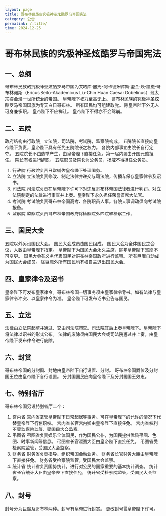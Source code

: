```yaml
--- 
layout: page
title: 哥布林民族的究极神圣炫酷罗马帝国宪法
category: 公告
permalink: /:title/
time: 2024-12-25
---
```

# 哥布林民族的究极神圣炫酷罗马帝国宪法

## 一、总纲
哥布林民族的究极神圣炫酷罗马帝国为艾略库·塞托-阿卡德米库斯·鎏金·焕·凯撒·哥布林诺斯（Ericus Seitō-Akademicus Liu-Chin Huan Caesar Gobelinus）哥太宗鎏金焕一世所统治的帝国。
皇帝陛下权力至高无上。
哥布林民族的究极神圣炫酷罗马帝国国旗为青天白日哥布林。
所有国民均可组建政党。
除皇帝陛下外无人可身兼多职。
皇帝陛下不应禅让。
皇帝陛下不得亦不会驾崩。

## 二、五院
政府结构由行政院，立法院，司法院，考试院，监察院构成。
五院院长直接向皇帝陛下负责，皇帝陛下具有任免五院院长之权力。
各院内部事宜由院长自行定夺。
五院院长不由选举产生，由皇帝陛下直接任免。第一届内阁由开国元勋担任。
院长有权进行辞职。
五院职员及院长为公务员，扬威不得担任公务员。
1. 行政院
行政院负责日常辅佐皇帝陛下处理国务。
2. 立法院
立法院负责修改、制定法律并递交与司法院，传播与保存皇家律令及诏书。
3. 司法院
司法院负责在皇帝陛下许可下对违反哥布林帝国法律者进行判罚。对立法院制定的法律进行审查并上奏。皇帝陛下永久担任荣誉首席大法官。
4. 考试院
考试院负责哥布林帝国高考、各院职员人事。各院人事调动须向考试院报备。
5. 监察院
监察院负责哥布林帝国政府除检察院外四院和检察工作。

## 三、国民大会
五院以外另设国民大会。
国民大会成员由国民组成。
国民大会为全体国民之会议，人数由皇帝陛下指定。
皇帝陛下为国民大会永久主席，除非皇帝陛下驾崩不可变更。
国民大会有义务代表国民对哥布林帝国政府进行监察。
所有巨魔自动成为国民大会成员。
除巨魔外所有国民均有权自主退出国民大会。

## 四、皇家律令及诏书
皇帝陛下可发布皇家律令。哥布林帝国一切事务须由皇家律令背书。如有法律与皇家律令冲突、以皇家律令为准。
皇帝陛下可发布诏书公告与国民。

## 五、立法
法律由立法院起草并通过、交由司法院审查。司法院其后上奏皇帝陛下。皇帝陛下将法律以诏书的形式公布。
法律的废除须由国民大会或司法院通过并上奏，由皇帝陛下发布律令进行废除。

## 六、封赏
哥布林帝国的分封国、封地由皇帝陛下自行设置、分封。
哥布林帝国爵位及分封国王位由皇帝陛下自行设置。
分封国国民应向皇帝陛下及分封国国王效忠。

## 七、特别省厅
哥布林帝国另设特别省厅二个：
1. 宫内省
宫内省掌管皇帝陛下日常起居等事务。可在皇帝陛下的允许的情况下代替皇帝陛下行使职权。
宫内省长官宫内卿由皇帝陛下直接任免。
宫内省权利不受监察院监管，受国民大会监察。
2. 弔图省
弔图省负责娱乐全体国民，作为国民公仆，为国民提供优质弔图、色图、时事新闻等信息。
弔图省长官涩图大臣由皇帝陛下直接任免。
弔图省受检察院监管，受国民大会监察。
3. 财务省
财务省负责指导、组织帝国金融业务。
财务省长官财务大臣由皇帝陛下直接任免。
财务省受检察院监管，受国民大会监察。
4. 统计省
统计省负责国势统计，进行对公民的国家重要的基本统计调查。
统计省长官统计大臣由皇帝陛下直接任免。
统计省受检察院监管，受国民大会监察。

## 八、封号
封号分为巨魔及哥布林两种。封号有皇帝进行封赏。
更改封号需皇帝陛下许可。
